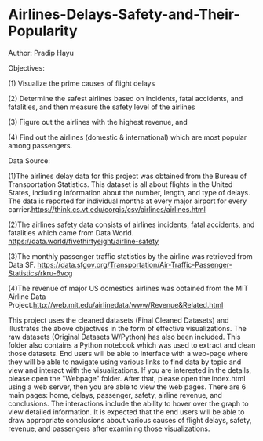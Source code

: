 # Airlines-Delays-Safety-and-Their-Popularity
Author: Pradip Hayu

Objectives:

(1) Visualize the prime causes of flight delays

(2) Determine the safest airlines based on incidents, fatal accidents, and fatalities, and then measure the safety level of the airlines

(3) Figure out the airlines with the highest revenue, and

(4) Find out the airlines (domestic & international) which are most popular among passengers.

Data Source:

(1)The airlines delay data for this project was obtained from the Bureau of Transportation Statistics. This dataset is all about flights in the United States, including information about the number, length, and type of delays. The data is reported for individual months at every major airport for every carrier.https://think.cs.vt.edu/corgis/csv/airlines/airlines.html

(2)The airlines safety data consists of airlines incidents, fatal accidents, and fatalities which came from Data World. https://data.world/fivethirtyeight/airline-safety

(3)The monthly passenger traffic statistics by the airline was retrieved from Data SF. https://data.sfgov.org/Transportation/Air-Traffic-Passenger-Statistics/rkru-6vcg

(4)The revenue of major US domestics airlines was obtained from the MIT Airline Data Project.http://web.mit.edu/airlinedata/www/Revenue&Related.html

This project uses the cleaned datasets (Final Cleaned Datasets) and illustrates the above objectives in the form of effective visualizations. The raw datasets (Original Datasets W/Python) has also been included. This folder also contains a Python notebook which was used to extract and clean those datasets. End users will be able to interface with a web-page where they will be able to navigate using various links to find data by topic and view and interact with the visualizations. If you are interested in the details, please open the "Webpage" folder. After that, please open the index.html using a web server, then you are able to view the web pages. There are 6 main pages: home, delays, passenger, safety, airline revenue, and conclusions. The interactions include the ability to hover over the graph to view detailed information. It is expected that the end users will be able to draw appropriate conclusions about various causes of flight delays, safety, revenue, and passengers after examining those visualizations.
